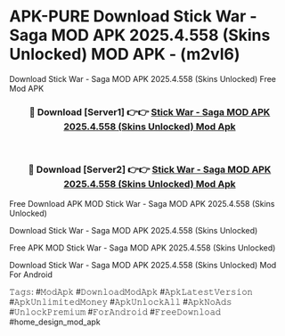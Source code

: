 # APK-PURE Download Stick War - Saga MOD APK 2025.4.558 (Skins Unlocked) MOD APK - (m2vl6)
Download Stick War - Saga MOD APK 2025.4.558 (Skins Unlocked) Free Mod APK

<div align="center">
<h3>🔴 Download [Server1] 👉👉 <a href="https://apk-comot.site?title=Stick_War_-_Saga_MOD_APK_2025.4.558_(Skins_Unlocked)">Stick War - Saga MOD APK 2025.4.558 (Skins Unlocked) Mod Apk</a></h3><br>

<h3>🔴 Download [Server2] 👉👉 <a href="https://apk-comot.site?title=Stick_War_-_Saga_MOD_APK_2025.4.558_(Skins_Unlocked)">Stick War - Saga MOD APK 2025.4.558 (Skins Unlocked) Mod Apk</a></h3>
</div>


Free Download APK MOD Stick War - Saga MOD APK 2025.4.558 (Skins Unlocked)

Download Stick War - Saga MOD APK 2025.4.558 (Skins Unlocked) 

Free APK MOD Stick War - Saga MOD APK 2025.4.558 (Skins Unlocked) 

Download Stick War - Saga MOD APK 2025.4.558 (Skins Unlocked) Mod For Android

𝚃𝚊𝚐𝚜: #𝙼𝚘𝚍𝙰𝚙𝚔 #𝙳𝚘𝚠𝚗𝚕𝚘𝚊𝚍𝙼𝚘𝚍𝙰𝚙𝚔 #𝙰𝚙𝚔𝙻𝚊𝚝𝚎𝚜𝚝𝚅𝚎𝚛𝚜𝚒𝚘𝚗 #𝙰𝚙𝚔𝚄𝚗𝚕𝚒𝚖𝚒𝚝𝚎𝚍𝙼𝚘𝚗𝚎𝚢 #𝙰𝚙𝚔𝚄𝚗𝚕𝚘𝚌𝚔𝙰𝚕𝚕 #𝙰𝚙𝚔𝙽𝚘𝙰𝚍𝚜 #𝚄𝚗𝚕𝚘𝚌𝚔𝙿𝚛𝚎𝚖𝚒𝚞𝚖 #𝙵𝚘𝚛𝙰𝚗𝚍𝚛𝚘𝚒𝚍 #𝙵𝚛𝚎𝚎𝙳𝚘𝚠𝚗𝚕𝚘𝚊𝚍 #home_design_mod_apk
